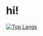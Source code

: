 # hi!
[![Top Langs](https://github-readme-stats-pi-lyart-79.vercel.app/api/top-langs/?username=98whiskers&langs_count=10&layout=compact)](https://github.com/98whiskers/github-readme-stats)

